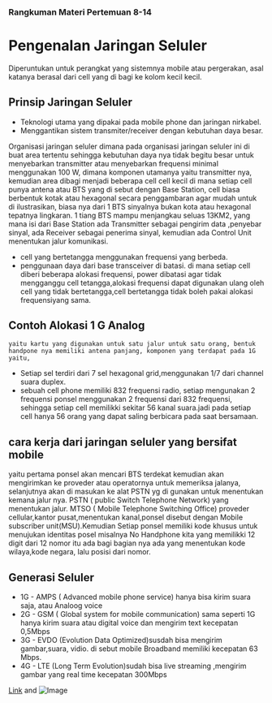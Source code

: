 ### Rangkuman Materi Pertemuan 8-14

# Pengenalan Jaringan Seluler
 Diperuntukan untuk perangkat yang sistemnya mobile atau pergerakan, asal katanya berasal dari cell yang di bagi ke kolom kecil kecil.
 
## Prinsip Jaringan Seluler
 - Teknologi utama yang dipakai pada mobile phone dan jaringan nirkabel.
 - Menggantikan sistem transmiter/receiver dengan kebutuhan daya besar.

Organisasi jaringan seluler
   dimana pada organisasi jaringan seluler ini di buat area tertentu sehingga kebutuhan daya nya tidak begitu besar untuk menyebarkan transmitter atau menyebarkan frequensi minimal menggunakan 100 W, dimana komponen utamanya yaitu transmitter nya, kemudian area dibagi menjadi beberapa cell cell kecil di mana setiap cell punya antena atau BTS yang di sebut dengan Base Station, cell biasa berbentuk kotak atau hexagonal secara penggambaran agar mudah untuk di ilustrasikan, biasa nya dari 1 BTS sinyalnya bukan kota atau hexagonal tepatnya lingkaran. 1 tiang BTS mampu menjangkau seluas 13KM2, yang mana isi dari Base Station ada Transmitter sebagai pengirim data ,penyebar sinyal, ada  Receiver sebagai penerima sinyal, kemudian ada Control Unit menentukan jalur komunikasi.
- cell yang bertetangga menggunakan frequensi yang berbeda.
- penggunaan daya dari base transceiver di batasi.
  di mana setiap cell diberi beberapa alokasi frequensi, power dibatasi agar tidak mengganggu cell tetangga,alokasi frequensi dapat digunakan ulang oleh cell yang tidak bertetangga,cell bertetangga tidak boleh pakai alokasi frequensiyang sama.
  
## Contoh Alokasi 1 G Analog
    yaitu kartu yang digunakan untuk satu jalur untuk satu orang, bentuk handpone nya memiliki antena panjang, komponen yang terdapat pada 1G yaitu,
- Setiap sel terdiri dari 7 sel hexagonal grid,menggunakan 1/7 dari channel suara duplex.
- sebuah cell phone memiliki 832 frequensi radio, setiap mengunakan 2 frequensi ponsel menggunakan 2 frequensi dari 832 frequensi, sehingga setiap cell memilikki sekitar 56    kanal suara.jadi pada setiap cell hanya 56 orang yang dapat saling berbicara pada saat bersamaan.

## cara kerja dari jaringan seluler yang bersifat mobile
 yaitu pertama ponsel akan mencari BTS terdekat kemudian akan mengirimkan ke proveder atau operatornya untuk memeriksa jalanya, selanjutnya akan di masukan ke alat PSTN yg di gunakan untuk menentukan kemana jalur nya.
    PSTN ( public Switch Telephone Network) yang menentukan jalur.
    MTSO ( Mobile Telephone Switching Office) proveder cellular,kantor pusat,menentukan kanal,ponsel disebut dengan Mobile subscriber unit(MSU).Kemudian
Setiap ponsel memiliki kode khusus untuk menujukan identitas posel misalnya No Handphone kita yang memilikki 12 digit dari 12 nomor itu ada bagi bagian nya ada yang menentukan kode wilaya,kode negara, lalu posisi dari nomor.

## Generasi Seluler
* 1G - AMPS ( Advanced mobile phone service) hanya bisa kirim suara saja, atau Analoog voice
* 2G - GSM ( Global system for mobile communication) sama seperti 1G hanya kirim suara atau digital voice dan mengirim text kecepatan 0,5Mbps
* 3G - EVDO (Evolution Data Optimized)susdah bisa mengirim gambar,suara, vidio. di sebut mobile Broadband memiliki kecepatan 63 Mbps.
* 4G - LTE (Long Term Evolution)sudah bisa live streaming ,mengirim gambar yang real time kecepatan 300Mbps










[Link](url) and ![Image](src)
```
